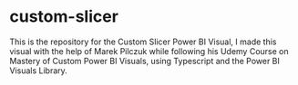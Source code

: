 # custom-slicer
This is the repository for the Custom Slicer Power BI Visual, I made this visual with the help of Marek Pilczuk while following his Udemy Course on Mastery of Custom Power BI Visuals, using Typescript and the Power BI Visuals Library.
